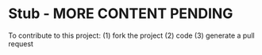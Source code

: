 # Stub - MORE CONTENT PENDING

To contribute to this project: (1) fork the project (2) code (3) generate a pull request
